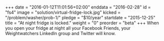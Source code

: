 +++
date = "2016-01-12T11:01:56+02:00"
enddata = "2016-02-28"
id = "fs4"
image = "solution/virtual-fridge-lock.jpg"
kicked = "/problem/washer/prob-1/"
pledge = "$10/year"
startdate = "2015-12-25"
title = "At night fridge is locked."
weight = "0"
preorder = "beta"
+++
When you open your fridge at night all your Facebook Friends, your Weightwatchers LinkedIn group and Twitter will know.
